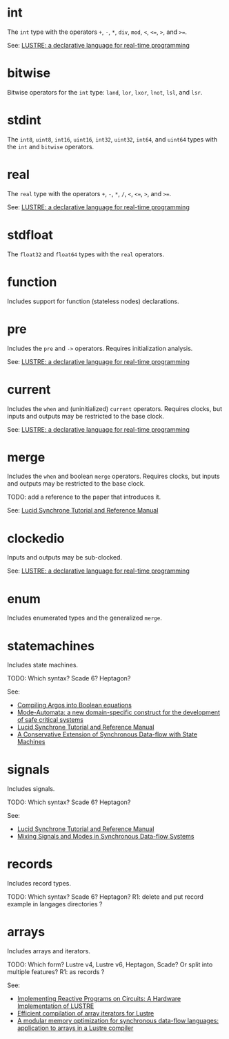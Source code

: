 
# int

The `int` type with the operators `+`, `-`, `*`, `div`, `mod`, `<`, `<=`, 
`>`, and `>=`.

See: [LUSTRE: a declarative language for real-time 
programming](http://dl.acm.org/citation.cfm?id=41641)

# bitwise

Bitwise operators for the `int` type: `land`, `lor`, `lxor`, `lnot`, `lsl`, 
and `lsr`.

# stdint

The `int8`, `uint8`, `int16`, `uint16`, `int32`, `uint32`, `int64`, and 
`uint64` types with the `int` and `bitwise` operators.

# real

The `real` type with the operators `+`, `-`, `*`, `/`, `<`, `<=`, `>`, and 
`>=`.

See: [LUSTRE: a declarative language for real-time 
programming](http://dl.acm.org/citation.cfm?id=41641)

# stdfloat

The `float32` and `float64` types with the `real` operators.

# function

Includes support for function (stateless nodes) declarations.

# pre

Includes the `pre` and `->` operators. Requires initialization analysis.

See: [LUSTRE: a declarative language for real-time 
programming](http://dl.acm.org/citation.cfm?id=41641)

# current

Includes the `when` and (uninitialized) `current` operators.
Requires clocks, but inputs and outputs may be restricted to the base clock.

See: [LUSTRE: a declarative language for real-time 
programming](http://dl.acm.org/citation.cfm?id=41641)

# merge

Includes the `when` and boolean `merge` operators.
Requires clocks, but inputs and outputs may be restricted to the base clock.

TODO: add a reference to the paper that introduces it.

See: [Lucid Synchrone Tutorial and Reference Manual](https://www.di.ens.fr/~pouzet/lucid-synchrone/lucid-synchrone-3.0-manual.pdf)

# clockedio

Inputs and outputs may be sub-clocked.

See: [LUSTRE: a declarative language for real-time 
programming](http://dl.acm.org/citation.cfm?id=41641)

# enum

Includes enumerated types and the generalized `merge`.

# statemachines

Includes state machines.

TODO: Which syntax? Scade 6? Heptagon?

See:
- [Compiling Argos into Boolean equations](http://www-verimag.imag.fr/~halbwach/FTRTFT96.html)
- [Mode-Automata: a new domain-specific construct for the development of safe critical systems](http://www.sciencedirect.com/science/article/pii/S016764230200093X)
- [Lucid Synchrone Tutorial and Reference Manual](https://www.di.ens.fr/~pouzet/lucid-synchrone/lucid-synchrone-3.0-manual.pdf)
- [A Conservative Extension of Synchronous Data-flow with State Machines](https://www.di.ens.fr/~pouzet/bib/emsoft05b.pdf)

# signals

Includes signals.

TODO: Which syntax? Scade 6? Heptagon?

See:
- [Lucid Synchrone Tutorial and Reference Manual](https://www.di.ens.fr/~pouzet/lucid-synchrone/lucid-synchrone-3.0-manual.pdf)
- [Mixing Signals and Modes in Synchronous Data-flow Systems](https://www.di.ens.fr/~pouzet/bib/emsoft06.pdf)

# records 

Includes record types.

TODO: Which syntax? Scade 6? Heptagon?
R1: delete and put record example in langages directories ?

# arrays

Includes arrays and iterators.

TODO: Which form? Lustre v4, Lustre v6, Heptagon, Scade? Or split into 
multiple features?
R1: as records ?

See:
- [Implementing Reactive Programs on Circuits: A Hardware Implementation of LUSTRE](http://link.springer.com/content/pdf/10.1007/bfb0031993.pdf)
- [Efficient compilation of array iterators for Lustre](http://www.irisa.fr/espresso/Equipe/Morel/Publications/slap02/morel02.pdf)
- [A modular memory optimization for synchronous data-flow languages: application to arrays in a Lustre compiler](https://hal.inria.fr/hal-0072852://hal.inria.fr/hal-00728527)


